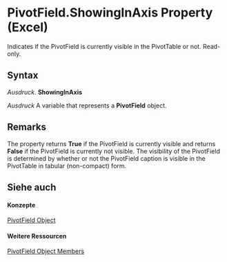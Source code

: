 
# PivotField.ShowingInAxis Property (Excel)

Indicates if the PivotField is currently visible in the PivotTable or not. Read-only.


## Syntax

 _Ausdruck_. **ShowingInAxis**

 _Ausdruck_ A variable that represents a **PivotField** object.


## Remarks

The property returns  **True** if the PivotField is currently visible and returns **False** if the PivotField is currently not visible. The visibility of the PivotField is determined by whether or not the PivotField caption is visible in the PivotTable in tabular (non-compact) form.


## Siehe auch


#### Konzepte


[PivotField Object](52784960-e2da-b43a-1e37-2d4dae61c6d8.md)
#### Weitere Ressourcen


[PivotField Object Members](http://msdn.microsoft.com/library/4a6ea12a-072c-a386-c855-7bf5f6eadd46%28Office.15%29.aspx)